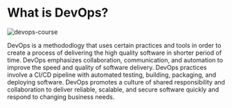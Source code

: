 # What is DevOps? 

![devops-course](https://user-images.githubusercontent.com/125795058/227446329-4fe7922e-dc2f-497c-8ff5-3c6ce1e3d9c9.png)

DevOps is a methododlogy that uses certain practices and tools in order to create a process of delivering the high quality software in shorter period of time. DevOps emphasizes collaboration, communication, and automation to improve the speed and quality of software delivery. DevOps practices involve a CI/CD pipeline with automated testing, building, packaging, and deploying software. DevOps promotes a culture of shared responsibility and collaboration to deliver reliable, scalable, and secure software quickly and respond to changing business needs.

